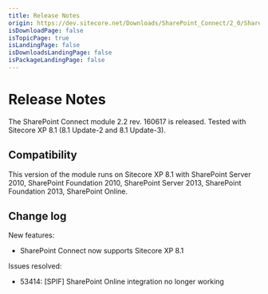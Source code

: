 ```yaml
---
title: Release Notes
origin: https://dev.sitecore.net/Downloads/SharePoint_Connect/2_0/SharePoint_Connect_2_2/Release_Notes
isDownloadPage: false
isTopicPage: true
isLandingPage: false
isDownloadsLandingPage: false
isPackageLandingPage: false
---
```


# Release Notes

The SharePoint Connect module 2.2 rev. 160617 is released. Tested with Sitecore XP 8.1 (8.1 Update-2 and 8.1 Update-3).

## Compatibility

This version of the module runs on Sitecore XP 8.1 with SharePoint Server 2010, SharePoint Foundation 2010, SharePoint Server 2013, SharePoint Foundation 2013, SharePoint Online.

## Change log

New features:

-   SharePoint Connect now supports Sitecore XP 8.1

Issues resolved:

-   53414: [SPIF] SharePoint Online integration no longer working
